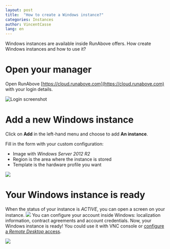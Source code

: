 ```yaml
---
layout: post
title:  "How to create a Windows instance?"
categories: Instances
author: VincentCasse
lang: en
---
```

Windows instances are available inside RunAbove offers. How create Windows instances and how to use it?

# Open your manager

Open RunAbove [https://cloud.runabove.com](https://cloud.runabove.com) with your login details.

![Login screenshot](https://community.runabove.com/public/files/nKzJMRNEXydMmE3rrYCc.png)

# Add a new Windows instance

Click on __Add__ in the left-hand menu and choose to add __An instance__.

Fill in the form with your custom configuration:
 * Image with _Windows Server 2012 R2_
 * Region is the area where the instance is stored
 * Template is the hardware profile you want

![](https://community.runabove.com/public/files/deDLcP1otmuvLebRIAsv.png)

# Your Windows instance is ready

When the status of your instance is _ACTIVE_, you can open a screen on your instance. ![](https://community.runabove.com/public/files/2KT5xUbFFl4siIEi409b.png)
You can configure your account inside Windows: localization information, contract agreements and account credentials. Now, your Windows instance is ready! You could use it with VNC console or [configure a _Remote Desktop_ access](/kb/en/instances/how-to-configure-remote-desktop-on-windows-server.html).

![](https://community.runabove.com/public/files/bMkjjFn0pzyMtBvaHFyY.png)